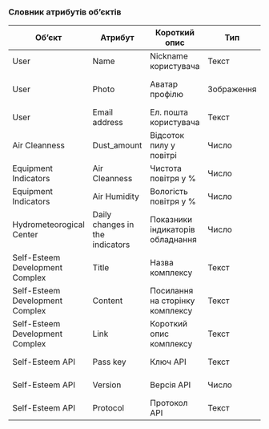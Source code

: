 ### Словник атрибутів об’єктів

|Обʼєкт|Атрибут|Короткий опис|Тип|Обмеження|
|-|-|-|-|-|
|User|Name|Nickname користувача|Текст|Довжина < 30 символи|
|User|Photo|Аватар профілю|Зображення|Розмір зображення < 25 МБ|
|User|Email address|Ел. пошта користувача|Текст|Довжина < 80 символи|
|Air Cleanness|Dust_amount|Відсоток пилу у повітрі|Число|Значення від 0 до 100|
|Equipment Indicators|Air Cleanness|Чистота повітря у %|Число|Значення від 0 до 100|
|Equipment Indicators|Air Humidity|	Вологість повітря у %|Число|	Значення від 0 до 100|
|Hydrometeorogical Center|	Daily changes in the indicators|Показники індикаторів обладнання|Число|Значення від 0 до 100|
|Self-Esteem Development Complex|Title|	Назва комплексу|Текст|Довжина < 40 символи|
|Self-Esteem Development Complex|Content|Посилання на сторінку комплексу|Текст|Довжина < 1500 символи|
|Self-Esteem Development Complex|Link|Короткий опис комплексу|Текст|Довжина < 1500 символи|
|Self-Esteem API|Pass key|Ключ API|Текст|Довжина < 40 символи|
|Self-Esteem API|Version| Версія API|Число|Значення > 0|
|Self-Esteem API|Protocol|Протокол API|Текст|HTTP або HTTPS|
